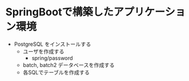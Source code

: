 #	SpringBootで構築したアプリケーション環境
-	PostgreSQL をインストールする
	-	ユーザを作成する
		-	spring/password
	-	batch, batch2 データベースを作成する
	-	各SQLでテーブルを作成する
